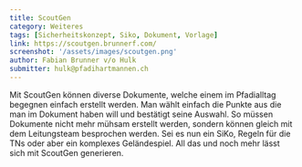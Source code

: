 ```yaml
---
title: ScoutGen
category: Weiteres
tags: [Sicherheitskonzept, Siko, Dokument, Vorlage]
link: https://scoutgen.brunnerf.com/
screenshot: '/assets/images/scoutgen.png'
author: Fabian Brunner v/o Hulk
submitter: hulk@pfadihartmannen.ch
---
```


Mit ScoutGen können diverse Dokumente, welche einem im Pfadialltag begegnen einfach erstellt werden. Man wählt einfach die Punkte aus die man im Dokument haben will und bestätigt seine Auswahl. So müssen Dokumente nicht mehr mühsam erstellt werden, sondern können gleich mit dem Leitungsteam besprochen werden. Sei es nun ein SiKo, Regeln für die TNs oder aber ein komplexes Geländespiel. All das und noch mehr lässt sich mit ScoutGen generieren.
